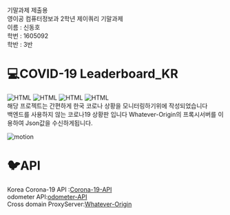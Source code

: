 
기말과제 제출용  
영이공 컴퓨터정보과 2학년 제이쿼리 기말과제  
이름 : 신동호  
학번 : 1605092  
학반 : 3반  


# :computer:COVID-19 Leaderboard_KR

![HTML](https://img.shields.io/badge/Use-HTML-informational) ![HTML](https://img.shields.io/badge/Use-JavaScript-informational) ![HTML](https://img.shields.io/badge/Use-CSS-informational) ![HTML](https://img.shields.io/badge/Use-jQuery-informational)  
해당 프로젝트는 간편하게 한국 코로나 상황을 모니터링하기위에 작성되었습니다  
백엔드를 사용하지 않는 코로나19 상황판 입니다 Whatever-Origin의 프록시서버를 이용하여 Json값을 수신하게됩니다.  



![motion](https://user-images.githubusercontent.com/55491354/87160698-54e50b80-c2fe-11ea-8b42-4a045f93d2e6.gif)    
# 🐦API
Korea Corona-19 API :[Corona-19-API](https://github.com/dhlife09/Corona-19-API/blob/master/README.md)  
odometer API:[odometer-API](https://github.hubspot.com/odometer/docs/welcome/)  
Cross domain ProxyServer:[Whatever-Origin](http://www.whateverorigin.org)
